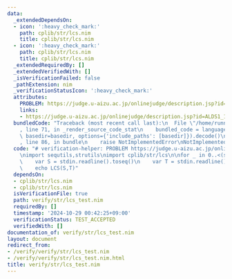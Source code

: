 ```yaml
---
data:
  _extendedDependsOn:
  - icon: ':heavy_check_mark:'
    path: cplib/str/lcs.nim
    title: cplib/str/lcs.nim
  - icon: ':heavy_check_mark:'
    path: cplib/str/lcs.nim
    title: cplib/str/lcs.nim
  _extendedRequiredBy: []
  _extendedVerifiedWith: []
  _isVerificationFailed: false
  _pathExtension: nim
  _verificationStatusIcon: ':heavy_check_mark:'
  attributes:
    PROBLEM: https://judge.u-aizu.ac.jp/onlinejudge/description.jsp?id=ALDS1_10_C
    links:
    - https://judge.u-aizu.ac.jp/onlinejudge/description.jsp?id=ALDS1_10_C
  bundledCode: "Traceback (most recent call last):\n  File \"/home/runner/.local/lib/python3.10/site-packages/onlinejudge_verify/documentation/build.py\"\
    , line 71, in _render_source_code_stat\n    bundled_code = language.bundle(stat.path,\
    \ basedir=basedir, options={'include_paths': [basedir]}).decode()\n  File \"/home/runner/.local/lib/python3.10/site-packages/onlinejudge_verify/languages/nim.py\"\
    , line 86, in bundle\n    raise NotImplementedError\nNotImplementedError\n"
  code: "# verification-helper: PROBLEM https://judge.u-aizu.ac.jp/onlinejudge/description.jsp?id=ALDS1_10_C\n\
    \nimport sequtils,strutils\nimport cplib/str/lcs\n\nfor _ in 0..<(stdin.readLine().parseInt()):\n\
    \    var S = stdin.readline().toseq()\n    var T = stdin.readline().toseq()\n\
    \    echo LCS(S,T)"
  dependsOn:
  - cplib/str/lcs.nim
  - cplib/str/lcs.nim
  isVerificationFile: true
  path: verify/str/lcs_test.nim
  requiredBy: []
  timestamp: '2024-10-29 00:42:25+09:00'
  verificationStatus: TEST_ACCEPTED
  verifiedWith: []
documentation_of: verify/str/lcs_test.nim
layout: document
redirect_from:
- /verify/verify/str/lcs_test.nim
- /verify/verify/str/lcs_test.nim.html
title: verify/str/lcs_test.nim
---
```

